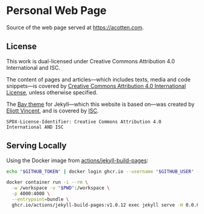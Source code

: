 # Personal Web Page

Source of the web page served at <https://acotten.com>.

## License

This work is dual-licensed under Creative Commons Attribution 4.0 International and ISC.

The content of pages and articles—which includes texts, media and code snippets—is covered by [Creative Commons
Attribution 4.0 International License][cc-by-4.0], unless otherwise specified.

The [Bay theme][bay] for Jekyll—which this website is based on—was created by [Eliott Vincent][eliottvincent], and is
covered by [ISC][isc].

`SPDX-License-Identifier: Creative Commons Attribution 4.0 International AND ISC`

[bay]: https://github.com/eliottvincent/bay
[eliottvincent]: https://github.com/eliottvincent

[isc]: https://www.isc.org/licenses/
[cc-by-4.0]: https://creativecommons.org/licenses/by/4.0/

## Serving Locally

Using the Docker image from [actions/jekyll-build-pages][gh-build]:

```sh
echo "$GITHUB_TOKEN" | docker login ghcr.io --username "$GITHUB_USER" --password-stdin
```

```sh
docker container run -i --rm \
  -w /workspace -v "$PWD":/workspace \
  -p 4000:4000 \
  --entrypoint=bundle \
  ghcr.io/actions/jekyll-build-pages:v1.0.12 exec jekyll serve -H 0.0.0.0 --drafts
```

[gh-build]: https://github.com/actions/jekyll-build-pages
